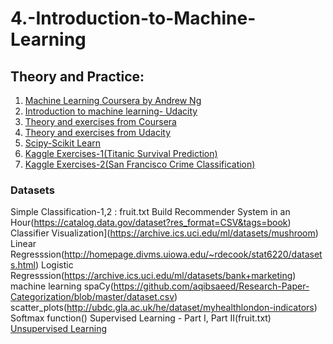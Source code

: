 # 4.-Introduction-to-Machine-Learning

## Theory and Practice:
1. [Machine Learning Coursera by Andrew Ng](https://www.coursera.org/learn/machine-learning)
2. [Introduction to machine learning- Udacity](https://in.udacity.com/course/intro-to-machine-learning--ud120-india)
3. [Theory and exercises from Coursera](https://github.com/Angi16/Machine-learning-exercises-coursera)
4. [Theory and exercises from Udacity](https://github.com/Angi16/Machine-Learning-Exercises)
5. [Scipy-Scikit Learn]('https://github.com/Angi16/4.-Introduction-to-Machine-Learning/tree/master/Scipy-%20scikit%20Learn)
6. [Kaggle Exercises-1(Titanic Survival Prediction)](https://github.com/Angi16/4.-Introduction-to-Machine-Learning/tree/master/Kaggle%20Exercise-1(Titanic))
7. [Kaggle Exercises-2(San Francisco Crime Classification)](https://github.com/Angi16/4.-Introduction-to-Machine-Learning/tree/master/Kaggle%20Exercise-2(San%20Fransisco%20Crime%20Classification))


### Datasets
 Simple Classification-1,2 : fruit.txt
 Build Recommender System in an Hour(https://catalog.data.gov/dataset?res_format=CSV&tags=book)
 Classifier Visualization](https://archive.ics.uci.edu/ml/datasets/mushroom)
 Linear Regresssion(http://homepage.divms.uiowa.edu/~rdecook/stat6220/datasets.html)
 Logistic Regresssion(https://archive.ics.uci.edu/ml/datasets/bank+marketing)
 machine learning spaCy(https://github.com/aqibsaeed/Research-Paper-Categorization/blob/master/dataset.csv)
 scatter_plots(http://ubdc.gla.ac.uk/he/dataset/myhealthlondon-indicators)
 Softmax function()
 Supervised Learning - Part I, Part II(fruit.txt)
 [Unsupervised Learning](http://archive.ics.uci.edu/ml/datasets/breast+cancer+wisconsin+%28diagnostic%29)


